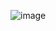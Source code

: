 ![image](https://user-images.githubusercontent.com/51854988/147379397-e3c91af8-7218-4ef8-afc0-27e1cd46ab41.png)
